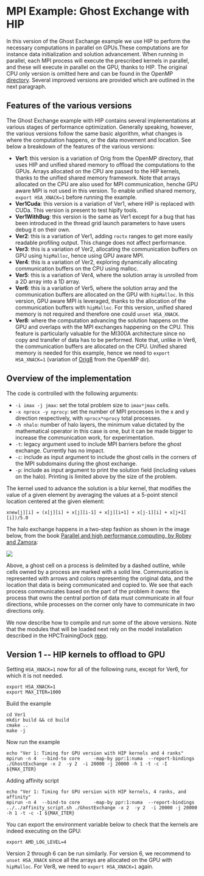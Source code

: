 # MPI Example: Ghost Exchange with HIP

In this version of the Ghost Exchange example we use HIP to perform the necessary computations in parallel on GPUs.These computations are for instance data initialization and solution advancement. When running in parallel, each MPI process will execute the prescribed kernels in parallel, and these will execute in parallel on the GPU, thanks to HIP.
The original CPU only version is omitted here and can be found in the OpenMP [directory](https://github.com/amd/HPCTrainingExamples/tree/main/MPI-examples/GhostExchange/GhostExchange_ArrayAssign/Orig). Several improved versions are provided which are outlined in the next paragraph.

## Features of the various versions
The Ghost Exchange example with HIP contains several implementations at various stages
of performance optimization. Generally speaking, however, the various versions follow the same basic algorithm, what changes is where the computation happens, or the data movement and location. See below a breakdown of the features of the various versions:

- **Ver1**: this version is a variation of Orig  from the OpenMP directory, that uses HIP and unified shared memory to offload the computations to the GPUs. Arrays allocated on the CPU are passed to the HIP kernels, thanks to the unified shared memory framework. Note that arrays allocated on the CPU are also used for MPI communication, henche GPU aware MPI is not used in this version. To enable unified shared memory, `export HSA_XNACK=1` before running the example.
- **Ver1Cuda**: this version is a variation of Ver1, where HIP is replaced with CUDa. This version is present to test hipify tools.
- **Ver1WithBug**: this version is the same as Ver1 except for a bug that has been introduced in the thread grid launch parameters to have users debug it on their own.
- **Ver2**: this is a variation of Ver1, adding `roctx` ranges to get more easily readable profiling output. This change does not affect performance.
- **Ver3**: this is a variation of Ver2, allocating the communication buffers on GPU using `hipMalloc`, hence using GPU aware MPI.
- **Ver4**: this is a variation of Ver2, exploring dynamically allocating communication buffers on the CPU using malloc.
- **Ver5**: this is a variation of Ver4, where the solution array is unrolled from a 2D array into a 1D array.
- **Ver6**: this is a variation of Ver5, where the solution array and the communication buffers are allocated on the GPU with `hipMalloc`. In this version, GPU aware MPI is leveraged, thanks to the allocation of the communication buffers with `hipMalloc`. For this version, unified shared memory is not required and therefore one could `unset HSA_XNACK`.
- **Ver8**: where the computation advancing the solution happens on the GPU and overlaps with the MPI exchanges happening on the CPU. This feature is particularly valuable for the MI300A architecture since no copy and transfer of data has to be performed. Note that, unlike in Ver6, the communication buffers are allocated on the CPU. Unified shared memory is needed for this example, hence we need to `export HSA_XNACK=1` (variation of [Orig8](https://github.com/amd/HPCTrainingExamples/tree/main/MPI-examples/GhostExchange/GhostExchange_ArrayAssign/Orig8) from the OpenMP dir).


## Overview of the implementation

The code is controlled with the following arguments:
- `-i imax -j jmax`: set the total problem size to `imax*jmax` cells.
- `-x nprocx -y nprocy`: set the number of MPI processes in the x and y direction respectively, with `nprocx*nprocy` total processes.
- `-h nhalo`: number of halo layers, the minimum value dictated by the mathematical operator in this case is one, but it can be made bigger to increase the communication work, for experimentation.
- `-t`: legacy argument used to include MPI barriers before the ghost exchange. Currently has no impact.
- `-c`: include as input argument to include the ghost cells in the corners of the MPI subdomains during the ghost exchange.
- `-p`: include as input argument to print the solution field (including values on the halo). Printing is limited above by the size of the problem.

The kernel used to advance the solution is a blur kernel, that modifies the value of a
given element by averaging the values at a 5-point stencil location centered at the given element:

`xnew[j][i] = (x[j][i] + x[j][i-1] + x[j][i+1] + x[j-1][i] + x[j+1][i])/5.0`

The halo exchange happens in a two-step fashion as shown in the image below, from the book [Parallel and high performance computing, by Robey and Zamora](https://www.manning.com/books/parallel-and-high-performance-computing):
<p>
<img src="ghost_exchange2.png" \>
</p>
Above, a ghost cell on a process is delimited by a dashed outline, while cells owned by a process are marked with a solid line. Communication is represented with arrows and colors representing the original data, and the location that data is being communicated and copied to. We see that each process communicates based on the part of the problem it owns: the process that owns the central portion of data must communicate in all four directions, while processes on the corner only have to communicate in two directions only.

We now describe how to compile and run some of the above versions. Note that the modules that will be loaded next rely on the model installation described in the HPCTrainingDock [repo](https://github.com/amd/HPCTrainingDock).

## Version 1 -- HIP kernels to offload to GPU

Setting `HSA_XNACK=1` now for all of the following runs, except for Ver6, for which it is not needed.

```
export HSA_XNACK=1
export MAX_ITER=1000
```

Build the example

```
cd Ver1
mkdir build && cd build
cmake ..
make -j
```

Now run the example

```
echo "Ver 1: Timing for GPU version with HIP kernels and 4 ranks"
mpirun -n 4  --bind-to core     -map-by ppr:1:numa  --report-bindings ./GhostExchange -x 2  -y 2  -i 20000 -j 20000 -h 1 -t -c -I ${MAX_ITER}
```

Adding affinity script

```
echo "Ver 1: Timing for GPU version with HIP kernels, 4 ranks, and affinity"
mpirun -n 4  --bind-to core     -map-by ppr:1:numa  --report-bindings ../../affinity_script.sh ./GhostExchange -x 2  -y 2  -i 20000 -j 20000 -h 1 -t -c -I ${MAX_ITER}
```

You can export the environment variable below to check that the kernels are indeed executing on the GPU:

```
export AMD_LOG_LEVEL=4
```

Version 2 through 6 can be run similarly. For version 6, we recommend to `unset HSA_XNACK` since all the arrays are allocated on the GPU with `hipMalloc`. For Ver8, we need to `export HSA_XNACK=1` again.  

